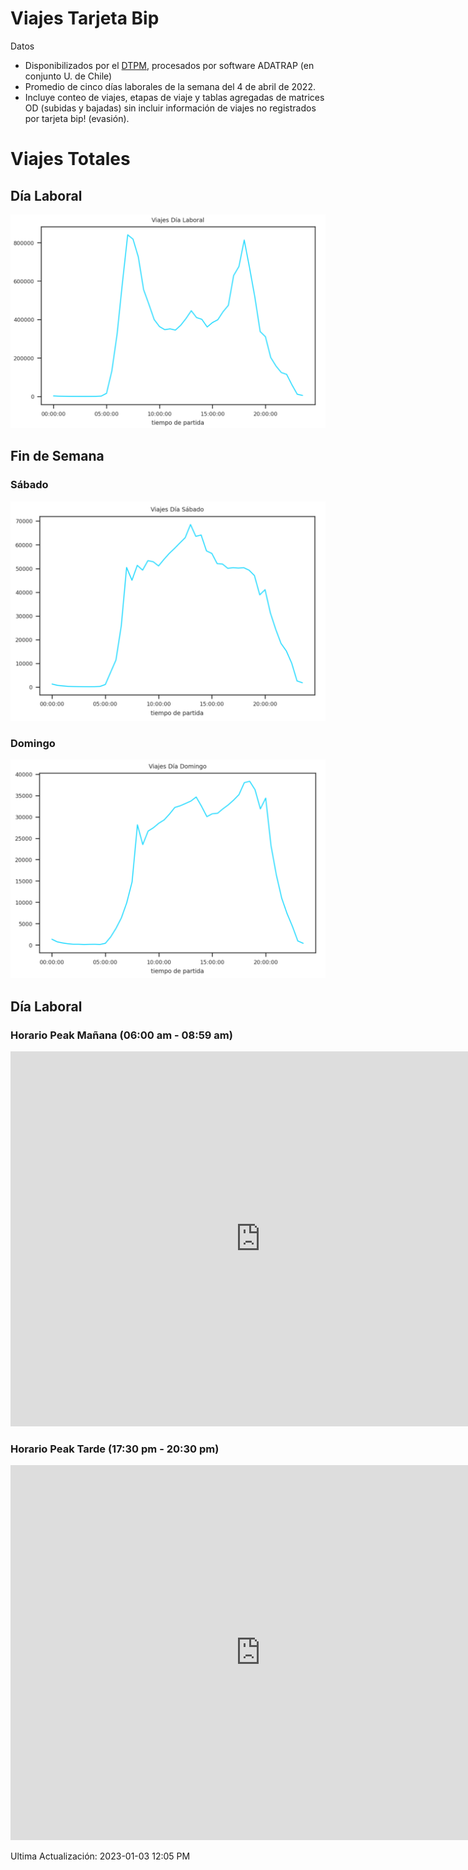 # Viajes Tarjeta Bip

Datos
- Disponibilizados por el [DTPM](https://www.dtpm.cl/index.php/documentos/matrices-de-viaje), procesados por software ADATRAP (en conjunto U. de Chile)
- Promedio de cinco días laborales de la semana del 4 de abril de 2022.
- Incluye conteo de viajes, etapas de viaje y tablas agregadas de matrices OD (subidas y bajadas) sin incluir información de viajes no registrados por tarjeta bip! (evasión).

# Viajes Totales

## Día Laboral

![Día Laboral](/figures/figure01.PNG)

## Fin de Semana

### Sábado

![Día Sábado](/figures/figure02.PNG)

### Domingo

![Día Domingo](/figures/figure03.PNG)

## Día Laboral
### Horario Peak Mañana (06:00 am - 08:59 am)

<iframe width="800" height="600" src="https://flowmap.blue/1X2Uyae0vm1c9d3C4jagRj5Q9LjamtgHBu-ROSzlA6iE/embed?v=-33.471361%2C-70.650150%2C10.48%2C0%2C0&a=0&as=1&b=1&bo=75&c=1&ca=1&d=1&fe=1&lt=1&lfm=ALL&col=Default&f=50" frameborder="0" allowfullscreen></iframe>

### Horario Peak Tarde (17:30 pm - 20:30 pm)

<iframe width="800" height="600" src="https://flowmap.blue/1Pmu0EpJkc10Z_NdKBRpnaxuYt1Id_gjQT6mJl4xG0CY/embed" frameborder="0" allowfullscreen></iframe>

Ultima Actualización: 2023-01-03 12:05 PM
